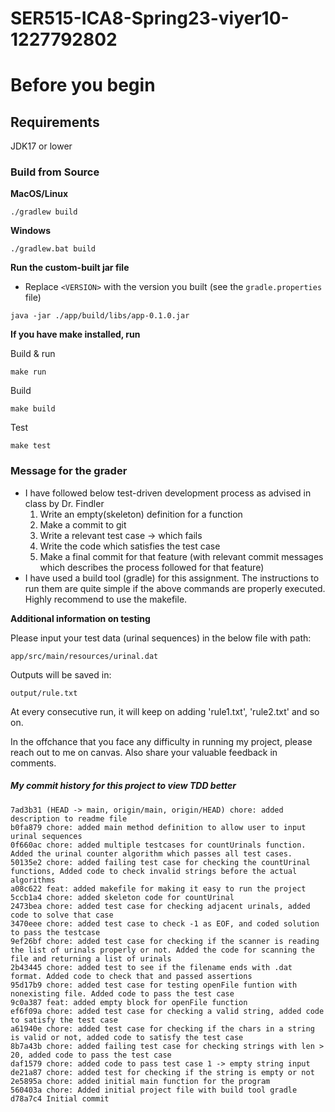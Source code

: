 # SER515-ICA8-Spring23-viyer10-1227792802

# Before you begin

## Requirements
JDK17 or lower

### Build from Source

**MacOS/Linux**
```
./gradlew build
```

**Windows**
```
./gradlew.bat build
```

**Run the custom-built jar file**
 - Replace `<VERSION>` with the version you built (see the `gradle.properties`
   file)
```
java -jar ./app/build/libs/app-0.1.0.jar
```

**If you have make installed, run**

Build & run
```
make run
```

Build
```
make build
```

Test
```
make test
```

### Message for the grader

- I have followed below test-driven development process as advised in class by Dr. Findler
    1. Write an empty(skeleton) definition for a function
    2. Make a commit to git
    3. Write a relevant test case -> which fails
    4. Write the code which satisfies the test case
    5. Make a final commit for that feature (with relevant commit messages which describes the process followed for that feature)
- I have used a build tool (gradle) for this assignment. The instructions to run them are quite simple if the above commands are properly executed. Highly recommend to use the makefile.

**Additional information on testing**

Please input your test data (urinal sequences) in the below file with path:
```
app/src/main/resources/urinal.dat
```

Outputs will be saved in:
```
output/rule.txt
```
At every consecutive run, it will keep on adding 'rule1.txt', 'rule2.txt' and so on.

In the offchance that you face any difficulty in running my project, please reach out to me on canvas.
Also share your valuable feedback in comments.


##### My commit history for this project to view TDD better
```
7ad3b31 (HEAD -> main, origin/main, origin/HEAD) chore: added description to readme file
b0fa879 chore: added main method definition to allow user to input urinal sequences
0f660ac chore: added multiple testcases for countUrinals function. Added the urinal counter algorithm which passes all test cases.
50135e2 chore: added failing test case for checking the countUrinal functions, Added code to check invalid strings before the actual algorithms
a08c622 feat: added makefile for making it easy to run the project
5ccb1a4 chore: added skeleton code for countUrinal
2473bea chore: added test case for checking adjacent urinals, added code to solve that case
3470eee chore: added test case to check -1 as EOF, and coded solution to pass the testcase
9ef26bf chore: added test case for checking if the scanner is reading the list of urinals properly or not. Added the code for scanning the file and returning a list of urinals
2b43445 chore: added test to see if the filename ends with .dat format. Added code to check that and passed assertions
95d17b9 chore: added test case for testing openFile funtion with nonexisting file. Added code to pass the test case
9c0a387 feat: added empty block for openFile function
ef6f09a chore: added test case for checking a valid string, added code to satisfy the test case
a61940e chore: added test case for checking if the chars in a string is valid or not, added code to satisfy the test case
8b7a43b chore: added failing test case for checking strings with len > 20, added code to pass the test case
daf1579 chore: added code to pass test case 1 -> empty string input
de21a87 chore: added test for checking if the string is empty or not
2e5895a chore: added initial main function for the program
560403a chore: Added initial project file with build tool gradle
d78a7c4 Initial commit
```